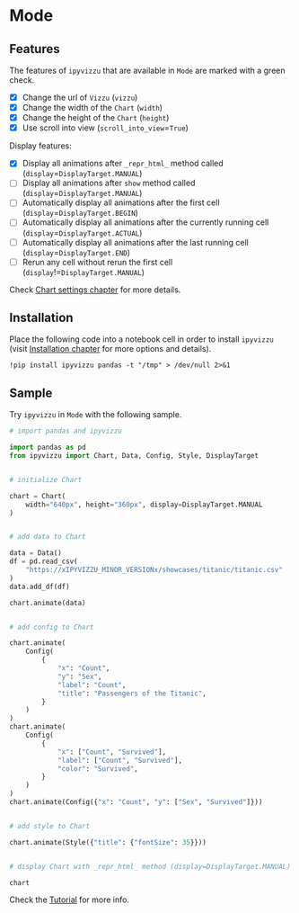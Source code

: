 # Mode

## Features

The features of `ipyvizzu` that are available in `Mode` are marked with a green
check.

- [x]  Change the url of `Vizzu` (`vizzu`)
- [x]  Change the width of the `Chart` (`width`)
- [x]  Change the height of the `Chart` (`height`)
- [x]  Use scroll into view (`scroll_into_view`=`True`)

Display features:

- [x]  Display all animations after `_repr_html_` method called
  (`display`=`DisplayTarget.MANUAL`)
- [ ]  Display all animations after `show` method called
  (`display`=`DisplayTarget.MANUAL`)
- [ ]  Automatically display all animations after the first cell
  (`display`=`DisplayTarget.BEGIN`)
- [ ]  Automatically display all animations after the currently running cell
  (`display`=`DisplayTarget.ACTUAL`)
- [ ]  Automatically display all animations after the last running cell
  (`display`=`DisplayTarget.END`)
- [ ]  Rerun any cell without rerun the first cell
  (`display`!=`DisplayTarget.MANUAL`)

Check [Chart settings chapter](../../tutorial/chart_settings.md) for more
details.

## Installation

Place the following code into a notebook cell in order to install `ipyvizzu`
(visit [Installation chapter](../../installation.md) for more options and
details).

```
!pip install ipyvizzu pandas -t "/tmp" > /dev/null 2>&1
```

## Sample

Try `ipyvizzu` in `Mode` with the following sample.

```python
# import pandas and ipyvizzu

import pandas as pd
from ipyvizzu import Chart, Data, Config, Style, DisplayTarget


# initialize Chart

chart = Chart(
    width="640px", height="360px", display=DisplayTarget.MANUAL
)


# add data to Chart

data = Data()
df = pd.read_csv(
    "https://xIPYVIZZU_MINOR_VERSIONx/showcases/titanic/titanic.csv"
)
data.add_df(df)

chart.animate(data)


# add config to Chart

chart.animate(
    Config(
        {
            "x": "Count",
            "y": "Sex",
            "label": "Count",
            "title": "Passengers of the Titanic",
        }
    )
)
chart.animate(
    Config(
        {
            "x": ["Count", "Survived"],
            "label": ["Count", "Survived"],
            "color": "Survived",
        }
    )
)
chart.animate(Config({"x": "Count", "y": ["Sex", "Survived"]}))


# add style to Chart

chart.animate(Style({"title": {"fontSize": 35}}))


# display Chart with _repr_html_ method (display=DisplayTarget.MANUAL)

chart
```

Check the [Tutorial](../../tutorial/index.md) for more info.
